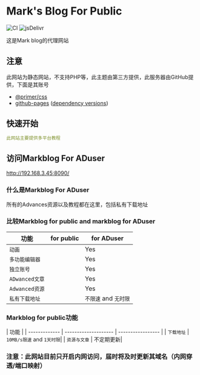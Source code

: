 # Mark's Blog For Public

![CI](https://github.com/rundocs/jekyll-rtd-theme/workflows/CI/badge.svg?branch=develop)
![jsDelivr](https://data.jsdelivr.com/v1/package/gh/rundocs/jekyll-rtd-theme/badge)

这是Mark blog的代理网站

## 注意

此网站为静态网站，不支持PHP等，此主题由第三方提供，此服务器由GitHub提供，下面是其账号

- [@primer/css](https://github.com/primer/css)
- [github-pages](https://github.com/github/pages-gem) ([dependency versions](https://pages.github.com/versions/))

## 快速开始

```yml
此网站主要提供多平台教程
```



## 访问Markblog For ADuser

http://192.168.3.45:8090/

### 什么是Markblog For ADuser
所有的Advances资源以及教程都在这里，包括私有下载地址


### 比较Markblog for public and markblog for ADuser

| 功能          |  for public          |  for ADuser       |
| ------------- | -------------------- | ----------------- |
| `动画 `       |                      | Yes               |
| `多功能编辑器` |                      | Yes               |
| `独立账号`     |                      | Yes               |
| `ADwanced文章`|                       | Yes              |
| `Adwanced资源`|                       | Yes              |
| `私有下载地址`  |                    | `不限速` and `无时限`|

### Markblog for public功能
| 功能          | 
| ------------- | -------------------- | ----------------- |
| `下载地址`  | `10MB/s限速` and `1天时限`|
| `资源与文章`  | 不定期更新|

### 注意：此网站目前只开启内网访问，届时将及时更新其域名（内网穿透/端口映射）
